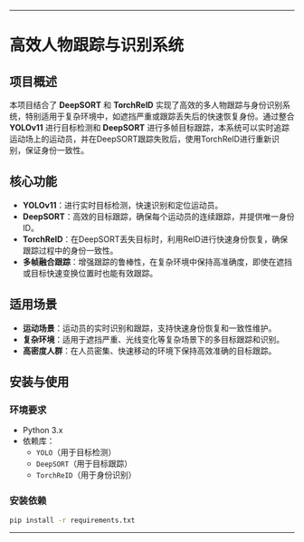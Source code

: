 
---

# 高效人物跟踪与识别系统

## 项目概述
本项目结合了 **DeepSORT** 和 **TorchReID** 实现了高效的多人物跟踪与身份识别系统，特别适用于复杂环境中，如遮挡严重或跟踪丢失后的快速恢复身份。通过整合 **YOLOv11** 进行目标检测和 **DeepSORT** 进行多帧目标跟踪，本系统可以实时追踪运动场上的运动员，并在DeepSORT跟踪失败后，使用TorchReID进行重新识别，保证身份一致性。

## 核心功能
- **YOLOv11**：进行实时目标检测，快速识别和定位运动员。
- **DeepSORT**：高效的目标跟踪，确保每个运动员的连续跟踪，并提供唯一身份ID。
- **TorchReID**：在DeepSORT丢失目标时，利用ReID进行快速身份恢复，确保跟踪过程中的身份一致性。
- **多帧融合跟踪**：增强跟踪的鲁棒性，在复杂环境中保持高准确度，即使在遮挡或目标快速变换位置时也能有效跟踪。

## 适用场景
- **运动场景**：运动员的实时识别和跟踪，支持快速身份恢复和一致性维护。
- **复杂环境**：适用于遮挡严重、光线变化等复杂场景下的多目标跟踪和识别。
- **高密度人群**：在人员密集、快速移动的环境下保持高效准确的目标跟踪。

## 安装与使用

### 环境要求
- Python 3.x
- 依赖库：
  - `YOLO`（用于目标检测）
  - `DeepSORT`（用于目标跟踪）
  - `TorchReID`（用于身份识别）

### 安装依赖
```bash
pip install -r requirements.txt
```

---

